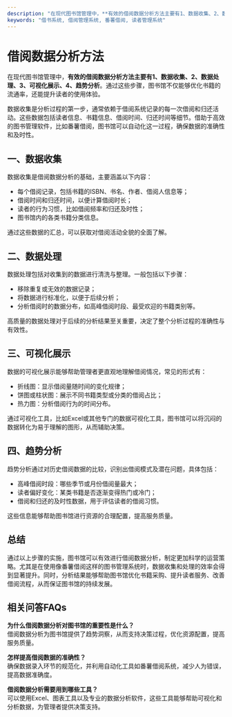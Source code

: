 ```yaml
---
description: "在现代图书馆管理中，**有效的借阅数据分析方法主要有1、数据收集、2、数据处理、3、可视化展示、4、趋势分析**。通过这些步骤，图书馆不仅能够优化书籍的流通率，还能提升读者的使用体验。"
keywords: "借书系统, 借阅管理系统, 番薯借阅, 读者管理系统"
---
```

# 借阅数据分析方法

在现代图书馆管理中，**有效的借阅数据分析方法主要有1、数据收集、2、数据处理、3、可视化展示、4、趋势分析**。通过这些步骤，图书馆不仅能够优化书籍的流通率，还能提升读者的使用体验。

数据收集是分析过程的第一步，通常依赖于借阅系统记录的每一次借阅和归还活动。这些数据包括读者信息、书籍信息、借阅时间、归还时间等细节。借助于高效的图书管理软件，比如番薯借阅，图书馆可以自动化这一过程，确保数据的准确性和及时性。

## **一、数据收集**

数据收集是借阅数据分析的基础，主要涵盖以下内容：

- 每个借阅记录，包括书籍的ISBN、书名、作者、借阅人信息等；
- 借阅时间和归还时间，以便计算借阅时长；
- 读者的行为习惯，比如借阅频率和归还及时性；
- 图书馆内的各类书籍分类信息。

通过这些数据的汇总，可以获取对借阅活动全貌的全面了解。

## **二、数据处理**

数据处理包括对收集到的数据进行清洗与整理。一般包括以下步骤：

- 移除重复或无效的数据记录；
- 将数据进行标准化，以便于后续分析；
- 分析借阅时的数据分布，如高峰借阅时段、最受欢迎的书籍类别等。

高质量的数据处理对于后续的分析结果至关重要，决定了整个分析过程的准确性与有效性。

## **三、可视化展示**

数据的可视化展示能够帮助管理者更直观地理解借阅情况，常见的形式有：

- 折线图：显示借阅量随时间的变化规律；
- 饼图或柱状图：展示不同书籍类型或分类的借阅占比；
- 热力图：分析借阅行为的时间分布。

通过可视化工具，比如Excel或其他专门的数据可视化工具，图书馆可以将沉闷的数据转化为易于理解的图形，从而辅助决策。

## **四、趋势分析**

趋势分析通过对历史借阅数据的比较，识别出借阅模式及潜在问题，具体包括：

- 高峰借阅时段：哪些季节或月份借阅量最大；
- 读者偏好变化：某类书籍是否逐渐变得热门或冷门；
- 借阅和归还的及时性数据，用于评估读者的借阅习惯。

这些信息能够帮助图书馆进行资源的合理配置，提高服务质量。

## 总结

通过以上步骤的实施，图书馆可以有效进行借阅数据分析，制定更加科学的运营策略。尤其是在使用像番薯借阅这样的图书管理系统时，数据收集和处理的效率会得到显著提升。同时，分析结果能够帮助图书馆优化书籍采购、提升读者服务、改善借阅流程，从而保证图书馆的持续发展。

## 相关问答FAQs

**为什么借阅数据分析对图书馆的重要性是什么？**  
借阅数据分析为图书馆提供了趋势洞察，从而支持决策过程，优化资源配置，提高服务质量。

**怎样提高借阅数据的准确性？**  
确保数据录入环节的规范化，并利用自动化工具如番薯借阅系统，减少人为错误，提高数据准确度。

**借阅数据分析需要用到哪些工具？**  
可以使用Excel、图表工具以及专业的数据分析软件，这些工具能够帮助可视化和分析数据，为管理者提供决策支持。
